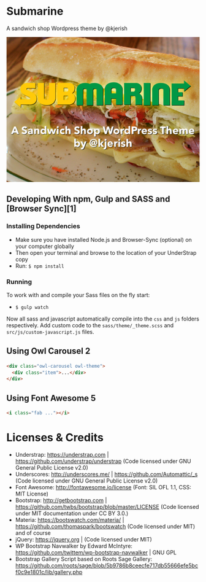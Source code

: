 # Submarine
A sandwich shop Wordpress theme by @kjerish

![Submarine:A sandwich shop Wordpress theme by @kjerish](screenshot.png?raw=true "Submarine: A sandwich shop Wordpress theme by @kjerish")

## Developing With npm, Gulp and SASS and [Browser Sync][1]

### Installing Dependencies
- Make sure you have installed Node.js and Browser-Sync (optional) on your computer globally
- Then open your terminal and browse to the location of your UnderStrap copy
- Run: `$ npm install`

### Running
To work with and compile your Sass files on the fly start:

- `$ gulp watch`

Now all sass and javascript automatically compile into the `css` and `js` folders respectively. Add custom code to the `sass/theme/_theme.scss` and `src/js/custom-javascript.js` files.

## Using Owl Carousel 2
```html
<div class="owl-carousel owl-theme">
  <div class="item">...</div>
</div>
```

## Using Font Awesome 5
```html
<i class="fab ..."></i>
```

Licenses & Credits
=
- Understrap: https://understrap.com | https://github.com/understrap/understrap (Code licensed under GNU General Public License v2.0)
- Underscores: http://underscores.me/ | https://github.com/Automattic/_s (Code licensed under GNU General Public License v2.0)
- Font Awesome: http://fontawesome.io/license (Font: SIL OFL 1.1, CSS: MIT License)
- Bootstrap: http://getbootstrap.com | https://github.com/twbs/bootstrap/blob/master/LICENSE (Code licensed under MIT documentation under CC BY 3.0.)
- Materia: https://bootswatch.com/materia/ | https://github.com/thomaspark/bootswatch (Code licensed under MIT)
and of course
- jQuery: https://jquery.org | (Code licensed under MIT)
- WP Bootstrap Navwalker by Edward McIntyre: https://github.com/twittem/wp-bootstrap-navwalker | GNU GPL
- Bootstrap Gallery Script based on Roots Sage Gallery: https://github.com/roots/sage/blob/5b9786b8ceecfe717db55666efe5bcf0c9e1801c/lib/gallery.php
